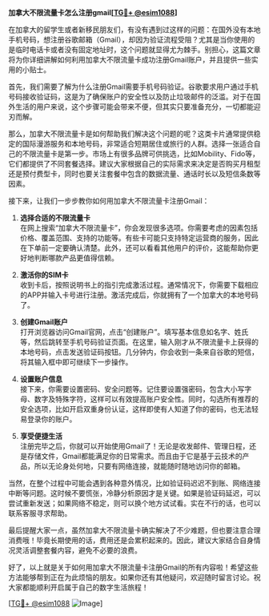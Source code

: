 **加拿大不限流量卡怎么注册gmail[[TG💪+ @esim1088](https://t.me/s/esim1088)]**

在加拿大的留学生或者新移民朋友们，有没有遇到过这样的问题：在国外没有本地手机号码，想注册谷歌邮箱（Gmail），却因为验证流程受阻？尤其是当你使用的是临时电话卡或者没有固定地址时，这个问题就显得尤为棘手。别担心，这篇文章将为你详细讲解如何利用加拿大不限流量卡成功注册Gmail账户，并且提供一些实用的小贴士。

首先，我们需要了解为什么注册Gmail需要手机号码验证。谷歌要求用户通过手机号码接收验证码，这是为了确保账户的安全性以及防止垃圾邮件的泛滥。对于在国外生活的用户来说，这个步骤可能会带来不便，但其实只要准备充分，一切都能迎刃而解。

那么，加拿大不限流量卡是如何帮助我们解决这个问题的呢？这类卡片通常提供稳定的国际漫游服务和本地号码，非常适合短期居住或旅行的人群。选择一张适合自己的不限流量卡是第一步。市场上有很多品牌可供挑选，比如Mobility、Fido等，它们都提供了不同套餐选择。建议大家根据自己的实际需求来决定是否购买月租型还是预付费型卡，同时也要关注套餐中包含的数据流量、通话时长以及短信条数等因素。

接下来，让我们一步步教你如何用加拿大不限流量卡注册Gmail：

1. **选择合适的不限流量卡**  
   在网上搜索“加拿大不限流量卡”，你会发现很多选项。你需要考虑的因素包括价格、覆盖范围、支持的功能等。有些卡可能只支持特定运营商的服务，因此在下单前一定要确认清楚。此外，还可以看看其他用户的评价，这能帮助你更好地判断哪款产品更值得信赖。

2. **激活你的SIM卡**  
   收到卡后，按照说明书上的指引完成激活过程。通常情况下，你需要下载相应的APP并输入卡号进行注册。激活完成后，你就拥有了一个加拿大的本地号码了。

3. **创建Gmail账户**  
   打开浏览器访问Gmail官网，点击“创建账户”。填写基本信息如名字、姓氏等，然后跳转至手机号码验证页面。在这里，输入刚才从不限流量卡上获得的本地号码，点击发送验证码按钮。几分钟内，你会收到一条来自谷歌的短信，将其输入框中即可继续下一步操作。

4. **设置账户信息**  
   接下来，你需要设置密码、安全问题等。记住要设置强密码，包含大小写字母、数字及特殊字符，这样可以有效提高账户安全性。同时，勾选所有推荐的安全选项，比如开启双重身份认证，这样即使有人知道了你的密码，也无法轻易登录你的账户。

5. **享受便捷生活**  
   注册完毕之后，你就可以开始使用Gmail了！无论是收发邮件、管理日程，还是存储文件，Gmail都能满足你的日常需求。而且由于它是基于云技术的产品，所以无论身处何地，只要有网络连接，就能随时随地访问你的邮箱。

当然，在整个过程中可能会遇到各种意外情况，比如验证码迟迟不到账、网络连接中断等问题。这时候不要慌张，冷静分析原因才是关键。如果是验证码延迟，可以尝试重新发送；如果网络不稳定，则可以换个地方试试看。实在不行的话，也可以联系客服寻求帮助。

最后提醒大家一点，虽然加拿大不限流量卡确实解决了不少难题，但也要注意合理消费哦！毕竟长期使用的话，费用还是会累积起来的。因此，建议大家结合自身情况灵活调整套餐内容，避免不必要的浪费。

好了，以上就是关于如何用加拿大不限流量卡注册Gmail的所有内容啦！希望这些方法能够帮到正在为此烦恼的朋友。如果你还有其他疑问，欢迎随时留言讨论。祝大家都能顺利开启属于自己的数字生活旅程！

[[TG💪+ @esim1088](https://t.me/s/esim1088) ![Image](https://i.postimg.cc/4NQfJmqS/Snipaste-2025-05-13-00-14-12.png)]